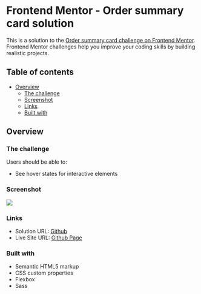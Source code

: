 # Frontend Mentor - Order summary card solution

This is a solution to the [Order summary card challenge on Frontend Mentor](https://www.frontendmentor.io/challenges/order-summary-component-QlPmajDUj). Frontend Mentor challenges help you improve your coding skills by building realistic projects. 

## Table of contents

- [Overview](#overview)
  - [The challenge](#the-challenge)
  - [Screenshot](#screenshot)
  - [Links](#links)
  - [Built with](#built-with)

## Overview

### The challenge

Users should be able to:

- See hover states for interactive elements

### Screenshot

![](https://i.imgur.com/8iaFncM.png)

### Links

- Solution URL: [Github](https://github.com/joyun25/order-summary-component-main)
- Live Site URL: [Github Page](https://joyun25.github.io/order-summary-component-main/)

### Built with

- Semantic HTML5 markup
- CSS custom properties
- Flexbox
- Sass